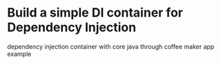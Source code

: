 # Build a simple DI container for Dependency Injection 
dependency injection container with core java through coffee maker app example  


